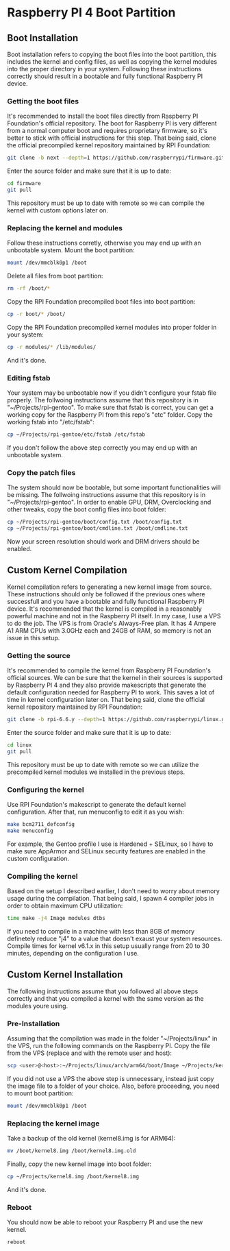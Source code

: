 # Raspberry PI 4 Boot Partition

## Boot Installation
Boot installation refers to copying the boot files into the boot partition, this includes the kernel and config files, as well as copying the kernel modules into the proper directory in your system.
Following these instructions correctly should result in a bootable and fully functional Raspberry PI device.

### Getting the boot files
It's recommended to install the boot files directly from Raspberry PI Foundation's official repository.
The boot for Raspberry PI is very different from a normal computer boot and requires proprietary firmware, so it's better to stick with official instructions for this step.
That being said, clone the official precompiled kernel repository maintained by RPI Foundation:
```sh
git clone -b next --depth=1 https://github.com/raspberrypi/firmware.git
```
Enter the source folder and make sure that it is up to date:
```sh
cd firmware
git pull
```
This repository must be up to date with remote so we can compile the kernel with custom options later on.

### Replacing the kernel and modules
Follow these instructions corretly, otherwise you may end up with an unbootable system.
Mount the boot partition:
```sh
mount /dev/mmcblk0p1 /boot
```
Delete all files from boot partition:
```sh
rm -rf /boot/*
```
Copy the RPI Foundation precompiled boot files into boot partition:
```sh
cp -r boot/* /boot/
```
Copy the RPI Foundation precompiled kernel modules into proper folder in your system:
```sh
cp -r modules/* /lib/modules/
```
And it's done.

### Editing fstab
Your system may be unbootable now if you didn't configure your fstab file properly.
The follwoing instructions assume that this repository is in "~/Projects/rpi-gentoo".
To make sure that fstab is correct, you can get a working copy for the Raspberry PI from this repo's "etc" folder.
Copy the working fstab into "/etc/fstab":
```sh
cp ~/Projects/rpi-gentoo/etc/fstab /etc/fstab 
```
If you don't follow the above step correctly you may end up with an unbootable system.

### Copy the patch files
The system should now be bootable, but some important functionalities will be missing.
The follwoing instructions assume that this repository is in "~/Projects/rpi-gentoo".
In order to enable GPU, DRM, Overclocking and other tweaks, copy the boot config files into boot folder:
```sh
cp ~/Projects/rpi-gentoo/boot/config.txt /boot/config.txt
cp ~/Projects/rpi-gentoo/boot/cmdline.txt /boot/cmdline.txt 
```
Now your screen resolution should work and DRM drivers should be enabled.

## Custom Kernel Compilation
Kernel compilation refers to generating a new kernel image from source.
These instructions should only be followed if the previous ones where successfull and you have a bootable and fully functional Raspberry PI device.
It's recommended that the kernel is compiled in a reasonably powerful machine and not in the Raspberry PI itself.
In my case, I use a VPS to do the job. The VPS is from Oracle's Always-Free plan. It has 4 Ampere A1 ARM CPUs with 3.0GHz each and 24GB of RAM, so memory is not an issue in this setup.

### Getting the source
It's recommended to compile the kernel from Raspberry PI Foundation's official sources.
We can be sure that the kernel in their sources is supported by Raspberry PI 4 and they also provide makescripts that generate the default configuration needed for Raspberry PI to work. This saves a lot of time in kernel configuration later on.
That being said, clone the official kernel repository maintained by RPI Foundation:
```sh
git clone -b rpi-6.6.y --depth=1 https://github.com/raspberrypi/linux.git 
```
Enter the source folder and make sure that it is up to date:
```sh
cd linux
git pull
```
This repository must be up to date with remote so we can utilize the precompiled kernel modules we installed in the previous steps.

### Configuring the kernel
Use RPI Foundation's makescript to generate the default kernel configuration. After that, run menuconfig to edit it as you wish:
```sh
make bcm2711_defconfig
make menuconfig
```
For example, the Gentoo profile I use is Hardened + SELinux, so I have to make sure AppArmor and SELinux security features are enabled in the custom configuration.

### Compiling the kernel
Based on the setup I described earlier, I don't need to worry about memory usage during the compilation.
That being said, I spawn 4 compiler jobs in order to obtain maximum CPU utilization:
```sh
time make -j4 Image modules dtbs
```
If you need to compile in a machine with less than 8GB of memory definetely reduce "j4" to a value that doesn't exaust your system resources.
Compile times for kernel v6.1.x in this setup usually range from 20 to 30 minutes, depending on the configuration I use.

## Custom Kernel Installation
The following instructions assume that you followed all above steps correctly and that you compiled a kernel with the same version as the modules youre using.

### Pre-Installation
Assuming that the compilation was made in the folder "~/Projects/linux" in the VPS, run the following commands on the Raspberry PI.
Copy the file from the VPS (replace <user> and <host> with the remote user and host):
```sh
scp <user>@<host>:~/Projects/linux/arch/arm64/boot/Image ~/Projects/kernel8.img
```
If you did not use a VPS the above step is unnecessary, instead just copy the image file to a folder of your choice.
Also, before proceeding, you need to mount boot partition:
```sh
mount /dev/mmcblk0p1 /boot
```

### Replacing the kernel image
Take a backup of the old kernel (kernel8.img is for ARM64): 
```sh
mv /boot/kernel8.img /boot/kernel8.img.old
```
Finally, copy the new kernel image into boot folder:
```sh
cp ~/Projects/kernel8.img /boot/kernel8.img
```
And it's done.

### Reboot
You should now be able to reboot your Raspberry PI and use the new kernel.
```sh
reboot
```

